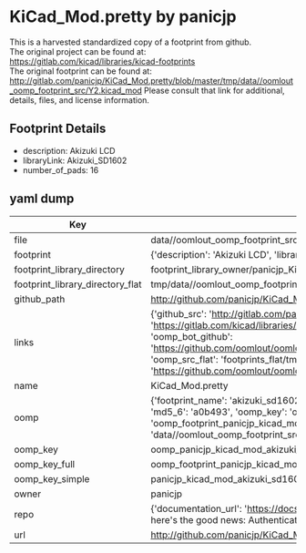 # KiCad_Mod.pretty by panicjp  
This is a harvested standardized copy of a footprint from github.  
The original project can be found at:  
https://gitlab.com/kicad/libraries/kicad-footprints  
The original footprint can be found at:
http://gitlab.com/panicjp/KiCad_Mod.pretty/blob/master/tmp/data//oomlout_oomp_footprint_src/Y2.kicad_mod
Please consult that link for additional, details, files, and license information.  
## Footprint Details
* description: Akizuki LCD  
* libraryLink: Akizuki_SD1602  
* number_of_pads: 16  
## yaml dump  
| Key | Value |  
| --- | --- |  
| file | data//oomlout_oomp_footprint_src/KiCad_Mod.pretty/Akizuki_SD1602.kicad_mod |  
| footprint | {'description': 'Akizuki LCD', 'libraryLink': 'Akizuki_SD1602', 'number_of_pads': 16} |  
| footprint_library_directory | footprint_library_owner/panicjp_KiCad_Mod.pretty |  
| footprint_library_directory_flat | tmp/data//oomlout_oomp_footprint_src/footprints_flat/panicjp_kicad_mod_akizuki_sd1602/working |  
| github_path | http://github.com/panicjp/KiCad_Mod.pretty/blob/master/tmp/data//oomlout_oomp_footprint_src/Akizuki_SD1602.kicad_mod |  
| links | {'github_src': 'http://gitlab.com/panicjp/KiCad_Mod.pretty/blob/master/tmp/data//oomlout_oomp_footprint_src/Y2.kicad_mod', 'github_src_repo': 'https://gitlab.com/kicad/libraries/kicad-footprints', 'oomp_bot': 'tmp/data//oomlout_oomp_footprint_src/footprints/panicjp_kicad_mod_akizuki_sd1602/working', 'oomp_bot_github': 'https://github.com/oomlout/oomlout_oomp_footprint_bot/tree/main/tmp/data//oomlout_oomp_footprint_src/footprints/panicjp_kicad_mod_akizuki_sd1602/working', 'oomp_src_flat': 'footprints_flat/tmp/data//oomlout_oomp_footprint_src/footprints_flat/panicjp_kicad_mod_akizuki_sd1602/working', 'oomp_src_flat_github': 'https://github.com/oomlout/oomlout_oomp_footprint_src/tree/main/tmp/data//oomlout_oomp_footprint_src/footprints_flat/panicjp_kicad_mod_akizuki_sd1602/working'} |  
| name | KiCad_Mod.pretty |  
| oomp | {'footprint_name': 'akizuki_sd1602', 'library_name': 'kicad_mod', 'md5': 'a0b4936b386947c038f2c966e806e03f', 'md5_10': 'a0b4936b38', 'md5_5': 'a0b49', 'md5_6': 'a0b493', 'oomp_key': 'oomp_panicjp_kicad_mod_akizuki_sd1602', 'oomp_key_extra': 'oomp_footprint_panicjp_kicad_mod_akizuki_sd1602', 'oomp_key_full': 'oomp_footprint_panicjp_kicad_mod_akizuki_sd1602_a0b493', 'oomp_key_simple': 'panicjp_kicad_mod_akizuki_sd1602', 'original_filename': 'data//oomlout_oomp_footprint_src/KiCad_Mod.pretty/Akizuki_SD1602.kicad_mod', 'owner_name': 'panicjp'} |  
| oomp_key | oomp_panicjp_kicad_mod_akizuki_sd1602 |  
| oomp_key_full | oomp_footprint_panicjp_kicad_mod_akizuki_sd1602 |  
| oomp_key_simple | panicjp_kicad_mod_akizuki_sd1602 |  
| owner | panicjp |  
| repo | {'documentation_url': 'https://docs.github.com/rest/overview/resources-in-the-rest-api#rate-limiting', 'message': "API rate limit exceeded for 84.66.142.224. (But here's the good news: Authenticated requests get a higher rate limit. Check out the documentation for more details.)"} |  
| url | http://github.com/panicjp/KiCad_Mod.pretty |  

